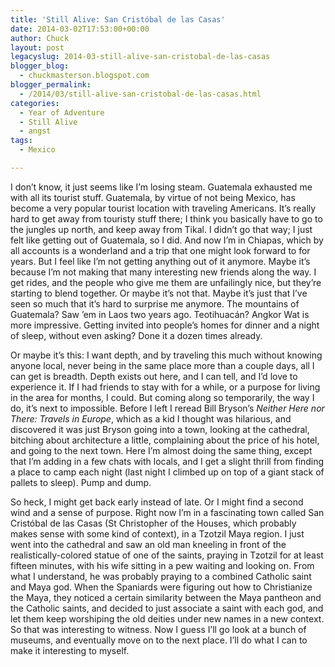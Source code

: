 ```yaml
---
title: 'Still Alive: San Cristóbal de las Casas'
date: 2014-03-02T17:53:00+00:00
author: Chuck
layout: post
legacyslug: 2014-03-still-alive-san-cristobal-de-las-casas
blogger_blog:
  - chuckmasterson.blogspot.com
blogger_permalink:
  - /2014/03/still-alive-san-cristobal-de-las-casas.html
categories:
  - Year of Adventure
  - Still Alive
  - angst
tags:
  - Mexico

---
```


I don’t know, it just seems like I’m losing steam. Guatemala
exhausted me with all its tourist stuff. Guatemala, by virtue of not being
Mexico, has become a very popular tourist location with traveling Americans.
It’s really hard to get away from touristy stuff there; I think you
basically have to go to the jungles up north, and keep away from Tikal. I
didn’t go that way; I just felt like getting out of Guatemala, so I did.
And now I’m in Chiapas, which by all accounts is a wonderland and a trip
that one might look forward to for years. But I feel like I’m not getting
anything out of it anymore. Maybe it’s because I’m not making that
many interesting new friends along the way. I get rides, and the people who
give me them are unfailingly nice, but they’re starting to blend
together. Or maybe it’s not that. Maybe it’s just that I’ve
seen so much that it’s hard to surprise me anymore. The mountains of
Guatemala? Saw ’em in Laos two years ago. Teotihuacán? Angkor Wat is more
impressive. Getting invited into people’s homes for dinner and a night of
sleep, without even asking? Done it a dozen times already.

Or maybe it’s this: I want depth, and by traveling this much without
knowing anyone local, never being in the same place more than a couple days,
all I can get is breadth. Depth exists out here, and I can tell, and I’d
love to experience it. If I had friends to stay with for a while, or a purpose
for living in the area for months, I could. But coming along so temporarily,
the way I do, it’s next to impossible. Before I left I reread Bill
Bryson’s *Neither Here nor There: Travels in Europe*, which as a kid I
thought was hilarious, and discovered it was just Bryson going into a town,
looking at the cathedral, bitching about architecture a little, complaining
about the price of his hotel, and going to the next town. Here I’m almost
doing the same thing, except that I’m adding in a few chats with locals,
and I get a slight thrill from finding a place to camp each night (last night I
climbed up on top of a giant stack of pallets to sleep). Pump and dump.

So heck, I might get back early instead of late. Or I might find a second wind
and a sense of purpose. Right now I’m in a fascinating town called San
Cristóbal de las Casas (St Christopher of the Houses, which probably makes
sense with some kind of context), in a Tzotzil Maya region. I just went into
the cathedral and saw an old man kneeling in front of the realistically-colored
statue of one of the saints, praying in Tzotzil for at least fifteen minutes,
with his wife sitting in a pew waiting and looking on. From what I understand,
he was probably praying to a combined Catholic saint and Maya god. When the
Spaniards were figuring out how to Christianize the Maya, they noticed a
certain similarity between the Maya pantheon and the Catholic saints, and
decided to just associate a saint with each god, and let them keep worshiping
the old deities under new names in a new context. So that was interesting to
witness. Now I guess I’ll go look at a bunch of museums, and eventually
move on to the next place. I’ll do what I can to make it interesting to
myself.

